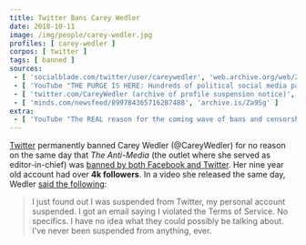 ```yaml
---
title: Twitter Bans Carey Wedler
date: 2018-10-11
image: /img/people/carey-wedler.jpg
profiles: [ carey-wedler ]
corpos: [ twitter ]
tags: [ banned ]
sources:
 - [ 'socialblade.com/twitter/user/careywedler', 'web.archive.org/web/20201113142127/https://socialblade.com/twitter/user/careywedler' ]
 - [ 'YouTube "THE PURGE IS HERE: Hundreds of political social media pages deleted without warning" by Carey Wedler (11 Oct 2018)', 'youtu.be/q4zu_QS6hK4' ]
 - [ 'twitter.com/CareyWedler (archive of profile suspension notice)', 'archive.is/ZIORY' ]
 - [ 'minds.com/newsfeed/899784365716287488', 'archive.is/Za9Sg' ]
extra:
 - [ 'YouTube "The REAL reason for the coming wave of bans and censorship: what you aren''t being told" by Carey Wedler (19 Sep 2018)', 'www.youtube.com/watch?v=xN8k22F1Wfw' ]
---
```


[Twitter](/twitter/) permanently banned Carey Wedler (@CareyWedler) for no
reason on the same day that _The Anti-Media_ (the outlet where she served as
editor-in-chief) was [banned by both Facebook and
Twitter](/e/facebook-twitter-ban-antimedia/). Her nine year old account
had over **4k followers**. In a video she released the same day, Wedler [said
the following](https://youtu.be/q4zu_QS6hK4?t=49):

> I just found out I was suspended from Twitter, my personal account suspended.
> I got an email saying I violated the Terms of Service. No specifics. I have
> no idea what they could possibly be talking about. I've never been suspended
> from anything, ever.
